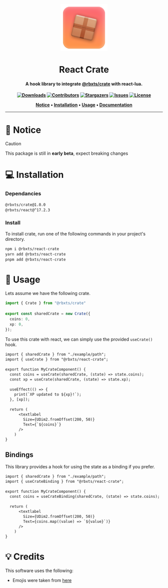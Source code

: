 <div align="center">
    <a href="https://github.com/Neohertz/react-crate"><img width="150" height="150" src="./docs/images/react-crate-logo.png" alt="Crate"></a>
	
</div>

<h1 align="center">
	React Crate
</h1>

<h4 align="center">
    <b>
        A hook library to integrate <a href="https://github.com/Neohertz/crate">@rbxts/crate</a> with react-lua.
    </b>
<h4>

<div align="center">

[![Downloads][downloads-shield]][downloads-url]
[![Contributors][contributors-shield]][contributors-url]
[![Stargazers][stars-shield]][stars-url] [![Issues][issues-shield]][issues-url]
[![License][license-shield]][license-url]

</div>

<p align="center">
    <a href="#-notice">Notice</a> •
    <a href="#-installation">Installation</a> •
    <a href="#-usage">Usage</a> •
    <a href="https://docs.neohertz.dev/docs/crate/about">Documentation</a>
</p>

---

# 📛 Notice

> [!CAUTION] 
> This package is still in **early beta**, expect breaking changes

# 💻 Installation

###  Dependancies

```bash
@rbxts/crate@1.0.0
@rbxts/react@^17.2.3
```


### Install
To install crate, run one of the following commands in your project's directory.

```bash
npm i @rbxts/react-crate
yarn add @rbxts/react-crate
pnpm add @rbxts/react-crate
```

# 💫 Usage

Lets assume we have the following crate.

```ts
import { Crate } from "@rbxts/crate"

export const sharedCrate = new Crate({
  coins: 0,
  xp: 0,
});
```

To use this crate with react, we can simply use the provided `useCrate()` hook.

```tsx
import { sharedCrate } from "./example/path";
import { useCrate } from "@rbxts/react-crate";

export function MyCrateComponent() {
  const coins = useCrate(sharedCrate, (state) => state.coins);
  const xp = useCrate(sharedCrate, (state) => state.xp);

  useEffect(() => {
    print(`XP updated to ${xp}!`);
  }, [xp]);

  return (
      <textlabel 
        Size={UDim2.fromOffset(200, 50)} 
        Text={`${coins}`} 
      />
    )
}
```

## Bindings

This library provides a hook for using the state as a binding if you prefer.

```tsx
import { sharedCrate } from "./example/path";
import { useCrateBinding } from "@rbxts/react-crate";

export function MyCrateComponent() {
  const coins = useCrateBinding(sharedCrate, (state) => state.coins);

  return (
      <textlabel 
        Size={UDim2.fromOffset(200, 50)} 
        Text={coins.map((value) => `${value}`)} 
      />
    )
}
```

# 💡 Credits

This software uses the following:

-   Emojis were taken from [here](https://emojipedia.org/)

[downloads-shield]: https://img.shields.io/npm/d18m/%40rbxts%2Freact-crate?style=for-the-badge
[downloads-url]: https://www.npmjs.com/package/@rbxts/react-crate
[contributors-shield]: https://img.shields.io/github/contributors/neohertz/react-crate?style=for-the-badge
[contributors-url]: https://github.com/Neohertz/react-crate/graphs/contributors
[stars-shield]: https://img.shields.io/github/stars/neohertz/react-crate?style=for-the-badge
[stars-url]: https://github.com/Neohertz/react-crate/stargazers
[issues-shield]: https://img.shields.io/github/issues/neohertz/react-crate?style=for-the-badge
[issues-url]: https://github.com/Neohertz/react-crate/issues
[license-shield]: https://img.shields.io/github/license/neohertz/react-crate?style=for-the-badge
[license-url]: https://github.com/Neohertz/react-crate/blob/master/LICENSE
